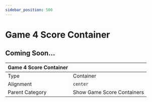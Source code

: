 ```yaml
---
sidebar_position: 500
---
```

    
# Game 4 Score Container

## Coming Soon...

|     Game 4 Score Container  ||
| -------- | ------- |
| Type  |  Container | Visibility | Image | Text  |
| Alignment |  `center`     |
| Parent Category    | Show Game Score Containers    |
